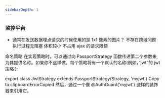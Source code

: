 ```yaml
---
sidebarDepth: 1
---
```


### 监控平台

- 通常在发送数据埋点请求的时候使用的是 1x1 像素的图片？
  不存在跨域问题 执行过程无阻塞 体积较小 不占用 ajax 的请求限额

命名策略
在实现策略时，可以通过向 PassportStrategy 函数传递第二个参数来为其提供名称。如果你不这样做，每个策略将有一个默认的名称(例如，”jwt”的 jwt 策略 ):

export class JwtStrategy extends PassportStrategy(Strategy, 'myjwt')
Copy to clipboardErrorCopied
然后，通过一个像 @AuthGuard('myjwt') 这样的装饰器来引用它。
